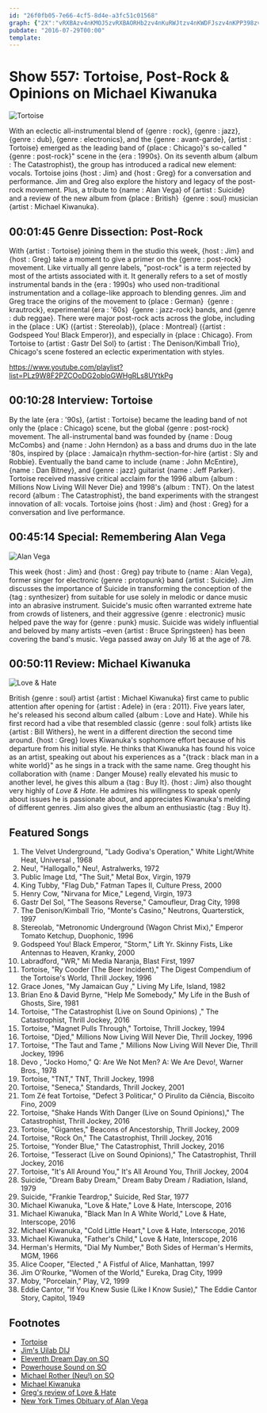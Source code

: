 ```yaml
---
id: "26f0fb05-7e66-4cf5-8d4e-a3fc51c01568"
graph: {"2X":"vRXBAzv4nKMOJ5zvRXBAORHb2zv4nKuRWJtzv4nKWDFJszv4nKPP398zv4nKucQUYzv4nKR2o4dzv4nKQo9k0zv4nKORHb2wX5sL1p46QPP398XtcZJucQUYMOJ5zQo9k0MOJ5zR2o4d","HG":"MOJ5zvRXBAvRXBAzv4nKvRXBAvzWH4XPqXcvRXBA5kBmTvRXBAjVH9KvRXBAsLLA2vRXBAP0S68vRXBARBjV6vRXBAluwaGvRXBAo2Hvqsj9bdjVH9KvLhAJ","23E":"BGyGZMja13BGyGZYJad0BEjLYBGyGZBGyGZQjmxW","2BN":"BFxuTKuJawKuJawZ3IZqKuJawbzPiAD7DBIbzPiANjsHWbzPiA97qipbzPiAJnvq2Z3IZq97qipBHm1G97qipX6cfd"}
pubdate: "2016-07-29T00:00"
template: 
---
```






# Show 557: Tortoise, Post-Rock & Opinions on Michael Kiwanuka

![Tortoise](https://static.soundopinions.org/images/2016/tortoise_web.jpg)

With an eclectic all-instrumental blend of {genre : rock}, {genre : jazz}, {genre : dub}, {genre : electronics}, and the {genre : avant-garde}, {artist : Tortoise} emerged as the leading band of {place : Chicago}'s so-called "{genre : post-rock}" scene in the {era : 1990s}. On its seventh album {album : The Catastrophist}, the group has introduced a radical new element: vocals. Tortoise joins {host : Jim} and {host : Greg} for a conversation and performance. Jim and Greg also explore the history and legacy of the post-rock movement. Plus, a tribute to {name : Alan Vega} of {artist : Suicide} and a review of the new album from {place : British}  {genre : soul} musician {artist : Michael Kiwanuka}.



## 00:01:45 Genre Dissection: Post-Rock

With {artist : Tortoise} joining them in the studio this week, {host : Jim} and {host : Greg} take a moment to give a primer on the {genre : post-rock} movement. Like virtually all genre labels, "post-rock" is a term rejected by most of the artists associated with it. It generally refers to a set of mostly instrumental bands in the {era : 1990s} who used non-traditional instrumentation and a collage-like approach to blending genres. Jim and Greg trace the origins of the movement to {place : German}  {genre : krautrock}, experimental {era : '60s}  {genre : jazz-rock} bands, and {genre : dub reggae}. There were major post-rock acts across the globe, including in the {place : UK} ({artist : Stereolab}), {place : Montreal} ({artist : Godspeed You! Black Emperor}), and especially in {place : Chicago}. From Tortoise to {artist : Gastr Del Sol} to {artist : The Denison/Kimball Trio}, Chicago's scene fostered an eclectic experimentation with styles.

https://www.youtube.com/playlist?list=PLz9W8F2PZCOoDG2obloGWHgRLs8UYtkPg



## 00:10:28 Interview: Tortoise

By the late {era : '90s}, {artist : Tortoise} became the leading band of not only the {place : Chicago} scene, but the global {genre : post-rock} movement. The all-instrumental band was founded by {name : Doug McCombs} and {name : John Herndon} as a bass and drums duo in the late '80s, inspired by {place : Jamaica}n rhythm-section-for-hire {artist : Sly and Robbie}. Eventually the band came to include {name : John McEntire}, {name : Dan Bitney}, and {genre : jazz} guitarist {name : Jeff Parker}. Tortoise received massive critical acclaim for the 1996 album {album : Millions Now Living Will Never Die} and 1998's {album : TNT}. On the latest record {album : The Catastrophist}, the band experiments with the strangest innovation of all: vocals. Tortoise joins {host : Jim} and {host : Greg} for a conversation and live performance.



## 00:45:14 Special: Remembering Alan Vega

![Alan Vega](https://static.soundopinions.org/assets/557/23E0.jpg)

This week {host : Jim} and {host : Greg} pay tribute to {name : Alan Vega}, former singer for electronic {genre : protopunk} band {artist : Suicide}. Jim discusses the importance of Suicide in transforming the conception of the {tag : synthesizer} from suitable for use solely in melodic or dance music into an abrasive instrument. Suicide's music often warranted extreme hate from crowds of listeners, and their aggressive {genre : electronic} music helped pave the way for {genre : punk} music. Suicide was widely influential and beloved by many artists –even  {artist : Bruce Springsteen} has been covering the band's music. Vega passed away on July 16 at the age of 78.



## 00:50:11 Review: Michael Kiwanuka

![Love & Hate](https://static.soundopinions.org/assets/557/2BN0.jpg)

British {genre : soul} artist {artist : Michael Kiwanuka} first came to public attention after opening for {artist : Adele} in {era : 2011}. Five years later, he's released his second album called {album : Love and Hate}. While his first record had a vibe that resembled classic {genre : soul folk} artists like {artist : Bill Withers}, he went in a different direction the second time around. {host : Greg} loves Kiwanuka's sophomore effort because of his departure from his initial style. He thinks that Kiwanuka has found his voice as an artist, speaking out about his experiences as a "{track : black man in a white world}" as he sings in a track with the same name. Greg thought his collaboration with {name : Danger Mouse} really elevated his music to another level, he gives this album a {tag : Buy It}. {host : Jim} also thought very highly of *Love & Hate*. He admires his willingness to speak openly about issues he is passionate about, and appreciates Kiwanuka's melding of different genres. Jim also gives the album an enthusiastic {tag : Buy It}.



## Featured Songs

1. The Velvet Underground, "Lady Godiva's Operation," White Light/White Heat, Universal , 1968
2. Neu!, "Hallogallo," Neu!, Astralwerks, 1972
3. Public Image Ltd, "The Suit," Metal Box, Virgin, 1979
4. King Tubby, "Flag Dub," Fatman Tapes II, Culture Press, 2000
5. Henry Cow, "Nirvana for Mice," Legend, Virgin, 1973
6. Gastr Del Sol, "The Seasons Reverse," Camoufleur, Drag City, 1998
7. The Denison/Kimball Trio, "Monte's Casino," Neutrons, Quarterstick, 1997
8. Stereolab, "Metronomic Underground (Wagon Christ Mix)," Emperor Tomato Ketchup, Duophonic, 1996
9. Godspeed You! Black Emperor, "Storm," Lift Yr. Skinny Fists, Like Antennas to Heaven, Kranky, 2000
10. Labradford, "WR," Mi Media Naranja, Blast First, 1997
11. Tortoise, "Ry Cooder (The Beer Incident)," The Digest Compendium of the Tortoise's World, Thrill Jockey, 1996
12. Grace Jones, "My Jamaican Guy ," Living My Life, Island, 1982
13. Brian Eno & David Byrne, "Help Me Somebody," My Life in the Bush of Ghosts, Sire, 1981
14. Tortoise, "The Catastrophist (Live on Sound Opinions) ," The Catastrophist, Thrill Jockey, 2016
15. Tortoise, "Magnet Pulls Through," Tortoise, Thrill Jockey, 1994
16. Tortoise, "Djed," Millions Now Living Will Never Die, Thrill Jockey, 1996
17. Tortoise, "The Taut and Tame ," Millions Now Living Will Never Die, Thrill Jockey, 1996
18. Devo , "Jocko Homo," Q: Are We Not Men? A: We Are Devo!, Warner Bros., 1978
19. Tortoise, "TNT," TNT, Thrill Jockey, 1998
20. Tortoise, "Seneca," Standards, Thrill Jockey, 2001
21. Tom Zé feat Tortoise, "Defect 3 Politicar," O Pirulito da Ciência, Biscoito Fino, 2009
22. Tortoise, "Shake Hands With Danger (Live on Sound Opinions)," The Catastrophist, Thrill Jockey, 2016
23. Tortoise, "Gigantes," Beacons of Ancestorship, Thrill Jockey, 2009
24. Tortoise, "Rock On," The Catastrophist, Thrill Jockey, 2016
25. Tortoise, "Yonder Blue," The Catastrophist, Thrill Jockey, 2016
26. Tortoise, "Tesseract (Live on Sound Opinions)," The Catastrophist, Thrill Jockey, 2016
27. Tortoise, "It's All Around You," It's All Around You, Thrill Jockey, 2004
28. Suicide, "Dream Baby Dream," Dream Baby Dream / Radiation, Island, 1979
29. Suicide, "Frankie Teardrop," Suicide, Red Star, 1977
30. Michael Kiwanuka, "Love & Hate," Love & Hate, Interscope, 2016
31. Michael Kiwanuka, "Black Man In A White World," Love & Hate, Interscope, 2016
32. Michael Kiwanuka, "Cold Little Heart," Love & Hate, Interscope, 2016
33. Michael Kiwanuka, "Father's Child," Love & Hate, Interscope, 2016
34. Herman's Hermits, "Dial My Number," Both Sides of Herman's Hermits, MGM, 1966
35. Alice Cooper, "Elected ," A Fistful of Alice, Manhattan, 1997
36. Jim O'Rourke, "Women of the World," Eureka, Drag City, 1999
37. Moby, "Porcelain," Play, V2, 1999
38. Eddie Cantor, "If You Knew Susie (Like I Know Susie)," The Eddie Cantor Story, Capitol, 1949



## Footnotes

- [Tortoise](http://www.trts.com/)
- [Jim's Uilab DIJ](/show/477/#postrock)
- [Eleventh Dream Day on SO](/show/540/)
- [Powerhouse Sound on SO](/show/114/)
- [Michael Rother (Neu!) on SO](/show/253/)
- [Michael Kiwanuka](http://www.michaelkiwanuka.com/)
- [Greg's review of Love & Hate](http://www.chicagotribune.com/entertainment/music/sc-michael-kiwanuka-love-hate-review-20160721-column.html)
- [New York Times Obituary of Alan Vega](http://www.nytimes.com/2016/07/18/arts/music/alan-vega-punk-music-pioneer-and-artist-dies-at-78.html?_r=0)